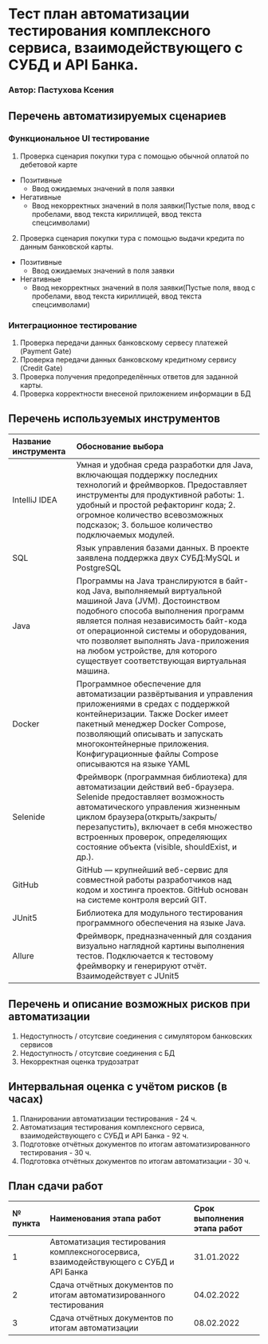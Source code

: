 # Тест план автоматизации тестирования комплексного сервиса, взаимодействующего с СУБД и API Банка.
###  Автор:  Пастухова Ксения

## Перечень автоматизируемых сценариев ##

### Функциональное UI тестирование ###
1. Проверка сценария покупки тура с помощью обычной оплатой по дебетовой карте
* Позитивные
    * Ввод ожидаемых значений в поля заявки
 * Негативные
    * Ввод некорректных значений в поля заявки(Пустые поля, ввод с пробелами, ввод текста кириллицей, ввод текста спецсимволами)

2. Проверка сценария покупки тура с помощью выдачи кредита по данным банковской карты.   
 * Позитивные
    * Ввод ожидаемых значений в поля заявки
 * Негативные
    * Ввод некорректных значений в поля заявки(Пустые поля, ввод с пробелами, ввод текста кириллицей, ввод текста спецсимволами)

### Интеграционное тестирование ###
1. Проверка передачи данных банковскому сервесу платежей (Payment Gate)
2. Проверка передачи данных банковскому кредитному сервису (Credit Gate)
3. Проверка получения предопределённых ответов для заданной карты.
4. Проверка корректности внесеной приложением информации в БД

## Перечень используемых инструментов 
|Название инструмента  | Обоснование выбора |
|:------------- |:---------------|
| IntelliJ IDEA | Умная и удобная среда разработки для Java, включающая поддержку последних технологий и фреймворков. Предоставляет инструменты для продуктивной работы: 1. удобный и простой рефакторинг кода; 2.  огромное количество всевозможных подсказок; 3. большое количество подключаемых модулей.|
|SQL|Язык управления базами данных. В проекте заявлена поддержка двух СУБД:MySQL и PostgreSQL |
|Java|Программы на Java транслируются в байт-код Java, выполняемый виртуальной машиной Java (JVM). Достоинством подобного способа выполнения программ является полная независимость байт-кода от операционной системы и оборудования, что позволяет выполнять Java-приложения на любом устройстве, для которого существует соответствующая виртуальная машина.|
|Docker|Программное обеспечение для автоматизации развёртывания и управления приложениями в средах с поддержкой контейнеризации. Также Docker имеет пакетный менеджер Docker Compose, позволяющий описывать и запускать многоконтейнерные приложения. Конфигурационные файлы Compose описываются на языке YAML|
|Selenide|Фреймворк (программная библиотека) для автоматизации действий веб-браузера.  Selenide предоставляет возможность автоматического управления жизненным циклом браузера(открыть/закрыть/перезапустить), включает в себя множество встроенных проверок, определяющих состояние объекта (visible, shouldExist, и др.).|
|GitHub|GitHub — крупнейший веб-сервис для совместной работы разработчиков над кодом и хостинга проектов. GitHub основан на системе контроля версий GIT.|
|JUnit5|Библиотека для модульного тестирования программного обеспечения на языке Java.|
|Allure| Фреймворк, предназначенный для создания визуально наглядной картины выполнения тестов. Подключается к тестовому фреймворку и генерируют отчёт. Взаимодействует с JUnit5 |

## Перечень и описание возможных рисков при автоматизации # 

1. Недоступность / отсутсвие соединения с симулятором банковских сервисов
2. Недоступность / отсутсвие соединения с БД
3. Некорректная оценка трудозатрат

## Интервальная оценка с учётом рисков (в часах) #

1. Планировании автоматизации тестирования - 24 ч.
2. Aвтоматизация тестирования комплексного сервиса, взаимодействующего с СУБД и API Банка - 92 ч.
3. Подготовке отчётных документов по итогам автоматизированного тестирования - 30 ч.
4. Подготовка отчётных документов по итогам автоматизации - 30 ч.

## План сдачи работ #

|№ пункта  | Наименования этапа работ  | Срок выполнения этапа работ|
|:------------- |:---------------| :-------------|
| 1 | Aвтоматизация тестирования комплексногосервиса, взаимодействующего с СУБД и API Банка | 31.01.2022 |
| 2 | Сдача отчётных документов по итогам автоматизированного тестирования       | 04.02.2022  |
| 3 | Сдача отчётных документов по итогам автоматизации       |08.02.2022 |
